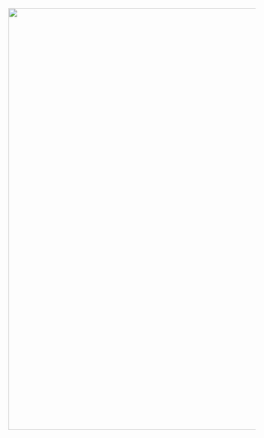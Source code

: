 <img width="860px" src="https://github.com/user-attachments/assets/95026d6a-7b37-4d52-9498-231368092242"/>
